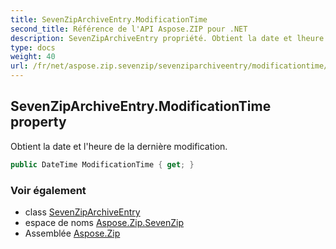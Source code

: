 ```yaml
---
title: SevenZipArchiveEntry.ModificationTime
second_title: Référence de l'API Aspose.ZIP pour .NET
description: SevenZipArchiveEntry propriété. Obtient la date et lheure de la dernière modification.
type: docs
weight: 40
url: /fr/net/aspose.zip.sevenzip/sevenziparchiveentry/modificationtime/
---
```

## SevenZipArchiveEntry.ModificationTime property

Obtient la date et l'heure de la dernière modification.

```csharp
public DateTime ModificationTime { get; }
```

### Voir également

* class [SevenZipArchiveEntry](../)
* espace de noms [Aspose.Zip.SevenZip](../../sevenziparchiveentry/)
* Assemblée [Aspose.Zip](../../../)


